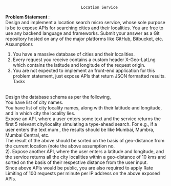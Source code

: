                                      Location Service
<b>Problem Statement </b>:
<br>
Design and implement a location search micro service, whose sole purpose is be to
expose APIs for searching cities and their localities.
You are free to use any backend language and frameworks.
Submit your answer as a Git repository hosted on any of the major platforms like GitHub,
Bitbucket, etc.
<br>
Assumptions
<br>
1. You have a massive database of cities and their localities.<br>
2. Every request you receive contains a custom header X-Geo-LatLng which contains the
latitude and longitude of the request origin.
3. You are not expected to implement an front-end application for this problem statement,
just expose APIs that return JSON formatted results.
Tasks
<br>
Design the database schema as per the following,<br>
You have list of city names.<br>
You have list of city locality names, along with their latitude and longitude, and in
which city the locality lies.<br>
Expose an API, where a user enters some text and the service returns the first 5 relevant
city/locality simulating a type-ahead search. For e.g., if a user enters the text mum , the
results should be like Mumbai, Mumbra, Mumbai Central, etc.<br>
The result of the above should be sorted on the basis of geo-distance from the current
location (note the above assumption no. <br>2).
Expose another API, where the user enters a latitude and longitude, and the service
returns all the city localities within a geo-distance of 10 kms and sorted on the basis of
their respective distance from the user input.<br>
Since above APIs would be public, you are also required to apply Rate Limiting of 100
requests per minute per IP address on the above exposed APIs.
